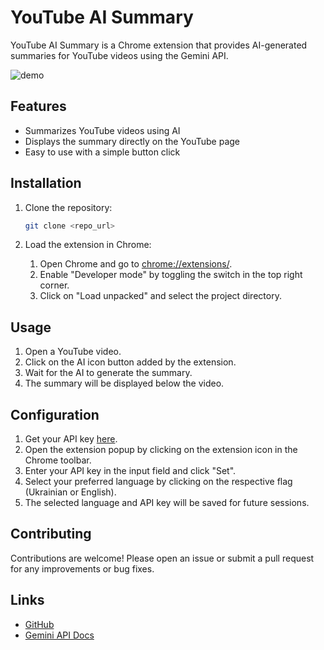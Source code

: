 # YouTube AI Summary

YouTube AI Summary is a Chrome extension that provides AI-generated summaries for YouTube videos using the Gemini API.

![demo](./assets/readme/demo.gif)

## Features

- Summarizes YouTube videos using AI
- Displays the summary directly on the YouTube page
- Easy to use with a simple button click

## Installation

1. Clone the repository:

   ```bash
   git clone <repo_url>
   ```

2. Load the extension in Chrome:

   1. Open Chrome and go to [chrome://extensions/](http://_vscodecontentref_/1).
   2. Enable "Developer mode" by toggling the switch in the top right corner.
   3. Click on "Load unpacked" and select the project directory.

## Usage

1. Open a YouTube video.
2. Click on the AI icon button added by the extension.
3. Wait for the AI to generate the summary.
4. The summary will be displayed below the video.

## Configuration

1. Get your API key [here](https://ai.google.dev/gemini-api/docs?_gl=1*8e3mwk*_up*MQ..&gclid=Cj0KCQiAs5i8BhDmARIsAGE4xHwi0zCSwP6uBlJAXpoLSWEwMAPECPg9qfghU-Icby6-CX1DU-Id7ZMaAnaZEALw_wcB).
2. Open the extension popup by clicking on the extension icon in the Chrome toolbar.
3. Enter your API key in the input field and click "Set".
4. Select your preferred language by clicking on the respective flag (Ukrainian or English).
5. The selected language and API key will be saved for future sessions.

## Contributing

Contributions are welcome! Please open an issue or submit a pull request for any improvements or bug fixes.

## Links

- [GitHub](https://github.com/NemoX12/youtube-ai-summary)
- [Gemini API Docs](https://ai.google.dev/gemini-api/docs?_gl=1*8e3mwk*_up*MQ..&gclid=Cj0KCQiAs5i8BhDmARIsAGE4xHwi0zCSwP6uBlJAXpoLSWEwMAPECPg9qfghU-Icby6-CX1DU-Id7ZMaAnaZEALw_wcB)
